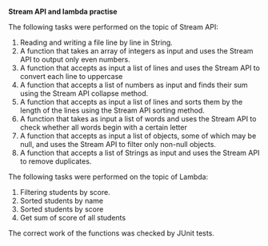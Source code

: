 **Stream API and lambda practise**

The following tasks were performed on the topic of Stream API:
1) Reading and writing a file line by line in String.
2) A function that takes an array of integers as input and uses the Stream API to output only even numbers.
3) A function that accepts as input a list of lines and uses the Stream API to convert each line to uppercase
4) A function that accepts a list of numbers as input and finds their sum using the Stream API collapse method.
5) A function that accepts as input a list of lines and sorts them by the length of the lines using the Stream API sorting method.
6) A function that takes as input a list of words and uses the Stream API to check whether all words begin with a certain letter
7) A function that accepts as input a list of objects, some of which may be null, and uses the Stream API to filter only non-null objects.
8) A function that accepts a list of Strings as input and uses the Stream API to remove duplicates.

The following tasks were performed on the topic of Lambda:
1) Filtering students by score.
2) Sorted students by name
3) Sorted students by score
4) Get sum of score of all students

The correct work of the functions was checked by JUnit tests.
